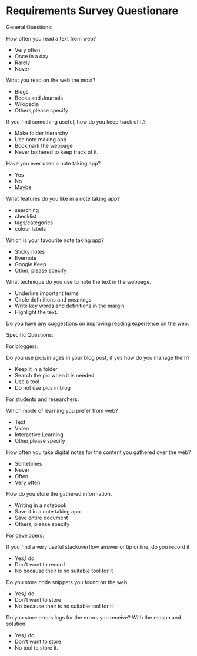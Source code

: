 # Requirements Survey Questionare 
General Questions:

How often you read a text from web? 

* Very often
* Once in a day
* Rarely
* Never

What you read on the web the most?

* Blogs
* Books and Journals
* Wikipedia
* Others,please specify

If you find something useful, how do you keep track of it?

* Make folder hierarchy
* Use note making app
* Bookmark the webpage
* Never bothered to keep track of it.

Have you ever used a note taking app?

* Yes
* No
* Maybe
  
What features do you like in a note taking app?

* searching
* checklist
* tags/categories
* colour labels

Which is your favourite note taking app?

* Sticky notes
* Evernote
* Google Keep
* Other, please specify

What technique do you use to note the text in the webpage.

* Underline important terms
* Circle definitions and meanings
* Write key words and definitions in the margin
* Highlight the text.

Do you have any suggestions on improving reading experience on the web.

Specific Questions:

For bloggers:

Do you use pics/images in your blog post, if yes how do you manage them?

* Keep it in a folder
* Search the pic when it is needed
* Use a tool
* Do not use pics in blog

For students and researchers:

Which mode of learning you prefer from web?

* Text
* Video
* Interactive Learning
* Other,please specify

How often you take digital notes for the content you gathered over the web?

* Sometimes
* Never
* Often
* Very often

How do you store the gathered information.

* Writing in a notebook
* Save it in a note taking app
* Save entire document
* Others, please specify

For developers:

If you find a very useful stackoverflow answer or tip online, do you record it

* Yes,I do
* Don't want to record
* No because their is no suitable tool for it

Do you store code snippets you found on the web.

* Yes,I do 
* Don't want to store
* No because their is no suitable tool for it


Do you store errors logs for the errors you receive? With the reason and solution.

* Yes,I do
* Don't want to store
* No tool to store it.


